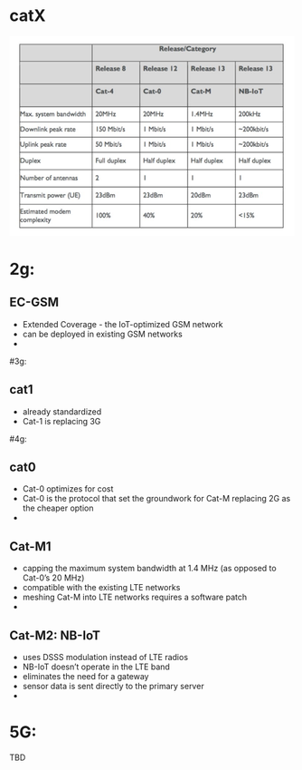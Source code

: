 # catX

![](../media/catX_1.jpeg)


# 2g:

## EC-GSM
* Extended Coverage -  the IoT-optimized GSM network
* can be deployed in existing GSM networks
* 

#3g:

## cat1
* already standardized
* Cat-1 is replacing 3G

#4g:

## cat0
* Cat-0 optimizes for cost
* Cat-0 is the protocol that set the groundwork for Cat-M replacing 2G as the cheaper option
* 

## Cat-M1
* capping the maximum system bandwidth at 1.4 MHz (as opposed to Cat-0’s 20 MHz)
* compatible with the existing LTE networks
* meshing Cat-M into LTE networks requires a software patch
* 

## Cat-M2: NB-IoT
* uses DSSS modulation instead of LTE radios
* NB-IoT doesn’t operate in the LTE band
* eliminates the need for a gateway
* sensor data is sent directly to the primary server
* 


# 5G:

TBD

